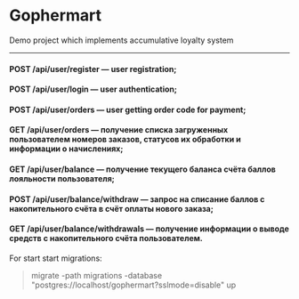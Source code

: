 # Gophermart
Demo project which implements accumulative loyalty system
- - -
#### POST /api/user/register — user registration;
#### POST /api/user/login — user authentication;
#### POST /api/user/orders — user getting order code for payment;
#### GET /api/user/orders — получение списка загруженных пользователем номеров заказов, статусов их обработки и информации о начислениях;
#### GET /api/user/balance — получение текущего баланса счёта баллов лояльности пользователя;
#### POST /api/user/balance/withdraw — запрос на списание баллов с накопительного счёта в счёт оплаты нового заказа;
#### GET /api/user/balance/withdrawals — получение информации о выводе средств с накопительного счёта пользователем.

For start
start migrations: 
> migrate -path migrations -database "postgres://localhost/gophermart?sslmode=disable" up
